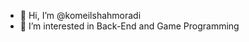 - 👋 Hi, I’m @komeilshahmoradi
- 👀 I’m interested in Back-End and Game Programming

<!---
komeilshahmoradi/komeilshahmoradi is a ✨ special ✨ repository because its `README.md` (this file) appears on your GitHub profile.
You can click the Preview link to take a look at your changes.
--->
